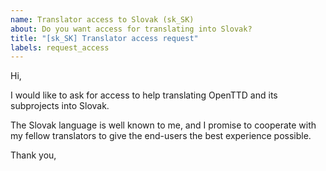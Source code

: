 ```yaml
---
name: Translator access to Slovak (sk_SK)
about: Do you want access for translating into Slovak?
title: "[sk_SK] Translator access request"
labels: request_access
---
```


<!-- translator: sk_SK -->
<!-- Please do not edit the header of this template. If you have something to add, do this at the end. -->

Hi,

I would like to ask for access to help translating OpenTTD and its subprojects into Slovak.

The Slovak language is well known to me, and I promise to cooperate with my fellow translators to give the end-users the best experience possible.

<!-- DO NOT modify anything above this line; feel free to add a personal touch below this line -->

Thank you,
